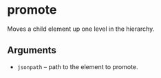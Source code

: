 # promote

Moves a child element up one level in the hierarchy.

## Arguments
- `jsonpath` – path to the element to promote.
